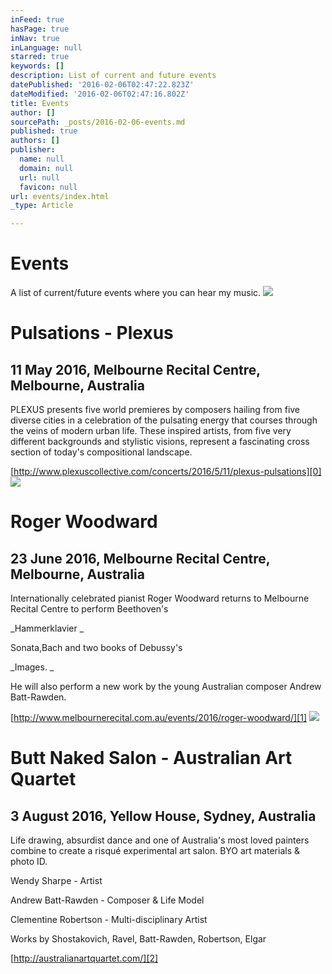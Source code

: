 ```yaml
---
inFeed: true
hasPage: true
inNav: true
inLanguage: null
starred: true
keywords: []
description: List of current and future events
datePublished: '2016-02-06T02:47:22.823Z'
dateModified: '2016-02-06T02:47:16.802Z'
title: Events
author: []
sourcePath: _posts/2016-02-06-events.md
published: true
authors: []
publisher:
  name: null
  domain: null
  url: null
  favicon: null
url: events/index.html
_type: Article

---
```

# Events

A list of current/future events where you can hear my music.
![](https://the-grid-user-content.s3-us-west-2.amazonaws.com/112c824b-b38d-4bdb-b6e9-2177645c2341.jpg)

# Pulsations - Plexus

## 11 May 2016, Melbourne Recital Centre, Melbourne, Australia 

PLEXUS presents five world premieres by composers hailing from five diverse cities in a celebration of the pulsating energy that courses through the veins of modern urban life. These inspired artists, from five very different backgrounds and stylistic visions, represent a fascinating cross section of today's compositional landscape.

[http://www.plexuscollective.com/concerts/2016/5/11/plexus-pulsations][0]
![](https://the-grid-user-content.s3-us-west-2.amazonaws.com/53df55e2-9583-4aa1-b09c-47902a6370f9.jpg)

# Roger Woodward

## 23 June 2016, Melbourne Recital Centre, Melbourne, Australia

Internationally celebrated pianist Roger Woodward returns to Melbourne Recital Centre to perform Beethoven's

_Hammerklavier _

Sonata,Bach and two books of Debussy's 

_Images. _

He will also perform a new work by the young Australian composer Andrew Batt-Rawden.

[http://www.melbournerecital.com.au/events/2016/roger-woodward/][1]
![](https://the-grid-user-content.s3-us-west-2.amazonaws.com/22cb052d-7825-46cf-86e3-91a39d471666.jpg)

# Butt Naked Salon - Australian Art Quartet

## 3 August 2016, Yellow House, Sydney, Australia

Life drawing, absurdist dance and one of Australia's most loved painters combine to create a risqué experimental art salon. BYO art materials & photo ID.

Wendy Sharpe - Artist

Andrew Batt-Rawden - Composer & Life Model

Clementine Robertson - Multi-disciplinary Artist

Works by Shostakovich, Ravel, Batt-Rawden, Robertson, Elgar

[http://australianartquartet.com/][2]

[0]: http://www.plexuscollective.com/concerts/2016/5/11/plexus-pulsations
[1]: http://www.melbournerecital.com.au/events/2016/roger-woodward/
[2]: http://australianartquartet.com/